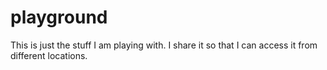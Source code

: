 # playground

This is just the stuff I am playing with. I share it so that I can access it from different locations.
